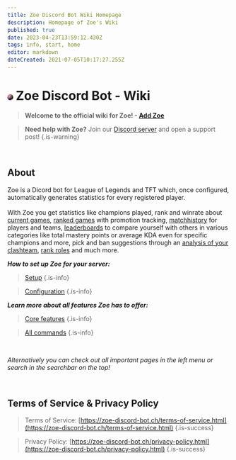```yaml
---
title: Zoe Discord Bot Wiki Homepage
description: Homepage of Zoe's Wiki
published: true
date: 2023-04-23T13:59:12.430Z
tags: info, start, home
editor: markdown
dateCreated: 2021-07-05T10:17:27.255Z
---
```




# <img src="/zoe_logo.png" width = "2.5%" /> Zoe Discord Bot - Wiki 

> **Welcome to the official wiki for Zoe!  - [**Add Zoe**](https://zoe-discord-bot.ch/invite.html)** 

> **Need help with Zoe?**  Join our [Discord server](https://discord.gg/4Rxrzsxb7d) and open a support post!
> {.is-warning}

<br>

## About
Zoe is a Dicord bot for League of Legends and TFT which, once configured, automatically generates statistics for every registered player. <br> <br> With Zoe you get statistics like champions played, rank and winrate about [current games](/en/features/infoChannel), [ranked games](/en/features/rankChannel) with promotion tracking,  [matchhistory](/en/features/matchhistoryChannel) for players and teams, [leaderboards](/en/features/leaderboards) to compare yourself with others in various categories like total mastery points or average KDA even for specific champions and more, pick and ban suggestions through an [analysis of your clashteam](/en/features/clashChannel), [rank roles](/en/features/rankroles) and much more. 
<br>

_**How to set up Zoe for your server:**_
> [Setup](/en/setup)
 >{.is-info}
 
 >[Configuration](/en/Zoe-Configuration)
  >{.is-info}


_**Learn more about all features Zoe has to offer:**_
> [Core features](/en/features)
 >{.is-info}
 
 >[All commands](/en/commands)
  >{.is-info}
  
<br>  

*Alternatively you can check out all important pages in the left menu or search in the searchbar on the top!*

<br>

## Terms of Service & Privacy Policy

>Terms of Service: [https://zoe-discord-bot.ch/terms-of-service.html](https://zoe-discord-bot.ch/terms-of-service.html)
>{.is-success}

>Privacy Policy: [https://zoe-discord-bot.ch/privacy-policy.html](https://zoe-discord-bot.ch/privacy-policy.html)
>{.is-success}